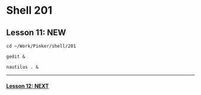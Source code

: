 # Shell 201
## Lesson 11: NEW

`cd ~/Work/Pinker/shell/201`

`gedit &`

`nautilus . &`
___



#### [Lesson 12: NEXT](https://github.com/inkVerb/pinker/blob/master/201-shell/Lesson-11.md)
